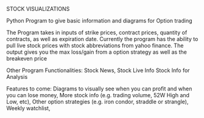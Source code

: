STOCK VISUALIZATIONS

Python Program to give basic information and diagrams for Option trading

The Program takes in inputs of strike prices, contract prices, quantity of contracts, as well as expiration date.
Currently the program has the ability to pull live stock prices with stock abbreviations from yahoo finance.
The output gives you the max loss/gain from a option strategy as well as the breakeven price

Other Program Functionalities:
Stock News,
Stock Live Info
Stock Info for Analysis



Features to come:
Diagrams to visually see when you can profit and when you can lose money,
More stock info (e.g. trading volume, 52W High and Low, etc),
Other option strategies (e.g. iron condor, straddle or strangle),
Weekly watchlist,
